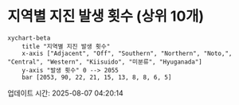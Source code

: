 # 지역별 지진 발생 횟수 (상위 10개)

```mermaid
xychart-beta
    title "지역별 지진 발생 횟수"
    x-axis ["Adjacent", "Off", "Southern", "Northern", "Noto,", "Central", "Western", "Kiisuido", "미분류", "Hyuganada"]
    y-axis "발생 횟수" 0 --> 2055
    bar [2053, 90, 22, 21, 15, 13, 8, 8, 6, 5]
```

업데이트 시간: 2025-08-07 04:20:14
